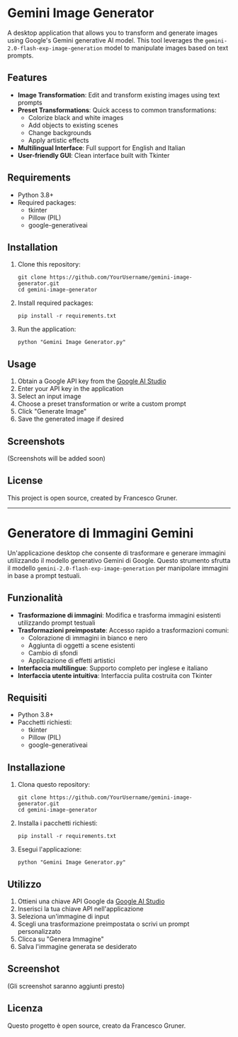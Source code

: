 # Gemini Image Generator

A desktop application that allows you to transform and generate images using Google's Gemini generative AI model. This tool leverages the `gemini-2.0-flash-exp-image-generation` model to manipulate images based on text prompts.

## Features

- **Image Transformation**: Edit and transform existing images using text prompts
- **Preset Transformations**: Quick access to common transformations:
  - Colorize black and white images
  - Add objects to existing scenes
  - Change backgrounds
  - Apply artistic effects
- **Multilingual Interface**: Full support for English and Italian
- **User-friendly GUI**: Clean interface built with Tkinter

## Requirements

- Python 3.8+
- Required packages:
  - tkinter
  - Pillow (PIL)
  - google-generativeai

## Installation

1. Clone this repository:
   ```
   git clone https://github.com/YourUsername/gemini-image-generator.git
   cd gemini-image-generator
   ```

2. Install required packages:
   ```
   pip install -r requirements.txt
   ```

3. Run the application:
   ```
   python "Gemini Image Generator.py"
   ```

## Usage

1. Obtain a Google API key from the [Google AI Studio](https://aistudio.google.com/)
2. Enter your API key in the application
3. Select an input image
4. Choose a preset transformation or write a custom prompt
5. Click "Generate Image"
6. Save the generated image if desired

## Screenshots

(Screenshots will be added soon)

## License

This project is open source, created by Francesco Gruner.

---

# Generatore di Immagini Gemini

Un'applicazione desktop che consente di trasformare e generare immagini utilizzando il modello generativo Gemini di Google. Questo strumento sfrutta il modello `gemini-2.0-flash-exp-image-generation` per manipolare immagini in base a prompt testuali.

## Funzionalità

- **Trasformazione di immagini**: Modifica e trasforma immagini esistenti utilizzando prompt testuali
- **Trasformazioni preimpostate**: Accesso rapido a trasformazioni comuni:
  - Colorazione di immagini in bianco e nero
  - Aggiunta di oggetti a scene esistenti
  - Cambio di sfondi
  - Applicazione di effetti artistici
- **Interfaccia multilingue**: Supporto completo per inglese e italiano
- **Interfaccia utente intuitiva**: Interfaccia pulita costruita con Tkinter

## Requisiti

- Python 3.8+
- Pacchetti richiesti:
  - tkinter
  - Pillow (PIL)
  - google-generativeai

## Installazione

1. Clona questo repository:
   ```
   git clone https://github.com/YourUsername/gemini-image-generator.git
   cd gemini-image-generator
   ```

2. Installa i pacchetti richiesti:
   ```
   pip install -r requirements.txt
   ```

3. Esegui l'applicazione:
   ```
   python "Gemini Image Generator.py"
   ```

## Utilizzo

1. Ottieni una chiave API Google da [Google AI Studio](https://aistudio.google.com/)
2. Inserisci la tua chiave API nell'applicazione
3. Seleziona un'immagine di input
4. Scegli una trasformazione preimpostata o scrivi un prompt personalizzato
5. Clicca su "Genera Immagine"
6. Salva l'immagine generata se desiderato

## Screenshot

(Gli screenshot saranno aggiunti presto)

## Licenza

Questo progetto è open source, creato da Francesco Gruner.
